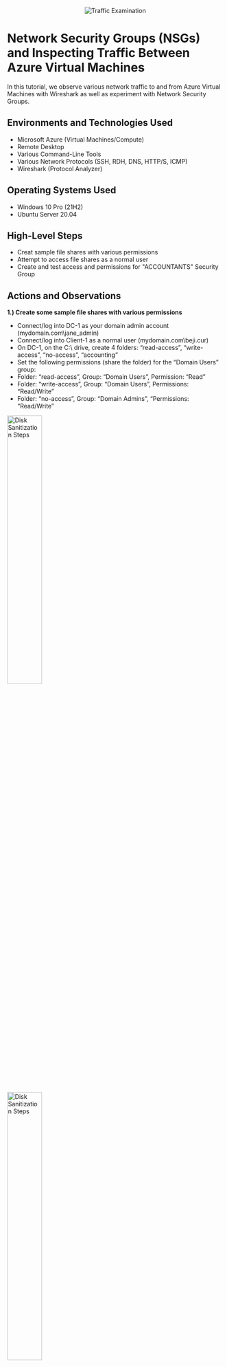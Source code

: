 <p align="center">
<img src="https://i.imgur.com/Ua7udoS.png" alt="Traffic Examination"/>
</p>

<h1>Network Security Groups (NSGs) and Inspecting Traffic Between Azure Virtual Machines</h1>
In this tutorial, we observe various network traffic to and from Azure Virtual Machines with Wireshark as well as experiment with Network Security Groups. <br />

<h2>Environments and Technologies Used</h2>

- Microsoft Azure (Virtual Machines/Compute)
- Remote Desktop
- Various Command-Line Tools
- Various Network Protocols (SSH, RDH, DNS, HTTP/S, ICMP)
- Wireshark (Protocol Analyzer)

<h2>Operating Systems Used </h2>

- Windows 10 Pro (21H2)
- Ubuntu Server 20.04

<h2>High-Level Steps</h2>

- Creat sample file shares with various permissions
- Attempt to access file shares as a normal user
- Create and test access and permissions for "ACCOUNTANTS" Security Group

<h2>Actions and Observations</h2>

<p>
<b>1.) Create some sample file shares with various permissions</b>
  
- Connect/log into DC-1 as your domain admin account (mydomain.com\jane_admin)
- Connect/log into Client-1 as a normal user (mydomain.com\beji.cur)
- On DC-1, on the C:\ drive, create 4 folders: “read-access”, “write-access”, “no-access”, “accounting”
- Set the following permissions (share the folder) for the “Domain Users” group:
- Folder: “read-access”, Group: “Domain Users”, Permission: “Read”
- Folder: “write-access”,  Group: “Domain Users”, Permissions: “Read/Write”
- Folder: “no-access”, Group: “Domain Admins”, “Permissions: “Read/Write”
</p>
<p>
<img src="https://i.imgur.com/A1uBAOy.png" height="40%" width="40%" alt="Disk Sanitization Steps"/>
</p>
<p>
<img src="https://i.imgur.com/Fy1cGOa.png" height="40%" width="40%" alt="Disk Sanitization Steps"/>
</p>
<p>
<img src="https://i.imgur.com/Ntrf5N1.png" height="40%" width="40%" alt="Disk Sanitization Steps"/>
</p>
<p>
<img src="https://i.imgur.com/g5H6KNl.png" height="40%" width="40%" alt="Disk Sanitization Steps"/>
</p>
<p>
<img src="https://i.imgur.com/KzxXrcS.png" height="40%" width="40%" alt="Disk Sanitization Steps"/>
</p>
<p>
<img src="https://i.imgur.com/kpht2Su.png" height="40%" width="40%" alt="Disk Sanitization Steps"/>
</p>

<p>
<b>2.) Attempt to access file shares as a normal user</b>
  
- On Client-1, navigate to the shared folder (start, run, \\dc-1)
- Try to access the folders you just created. Which folders can you access or not?
  - <b>beji.cur</b> can access <b>Read-access</b> folder but cannot create a folder.
  - <b>beji.cur</b> cannot access <b>No-access</b> folder since he is not a Domain Admin.
</p>
<p>
<img src="https://i.imgur.com/nm0Ut63.png" height="40%" width="40%" alt="Disk Sanitization Steps"/>
</p>
<p>
<img src="https://i.imgur.com/wkVTuar.png" height="40%" width="40%" alt="Disk Sanitization Steps"/>
</p>
<p>
<img src="https://i.imgur.com/YdoafSa.png" height="40%" width="40%" alt="Disk Sanitization Steps"/>
</p>
<p>
<img src="https://i.imgur.com/yKGtVCE.png" height="40%" width="40%" alt="Disk Sanitization Steps"/>
</p>
<p>
<img src="https://i.imgur.com/wD0ha0R.png" height="40%" width="40%" alt="Disk Sanitization Steps"/>
</p>

<p>
<b>3.) Create an “ACCOUNTANTS” Security Group, assign permissions, an test access</b>
  
- Go back to DC-1, in Active Directory, create a security group called “ACCOUNTANTS”
- On the “accounting” folder you created earlier, set the following permissions:
- Folder: “accounting”, Group: “ACCOUNTANTS”, Permissions: “Read/Write”
- On Client-1, as  <b>beji.cur</b>, try to access the accountants folder. It should fail. 
- Log out of Client-1
- On DC-1, make benji.cur a member of the “ACCOUNTANTS”  Security Group
- Sign back into Client-1 as <b>beji.cur</b> and try to access the “accounting” share in \\DC-1\ - He has access this now.
</p>
<p>
<img src="https://i.imgur.com/0qU4H6s.png" height="40%" width="40%" alt="Disk Sanitization Steps"/>
</p>
<p>
<img src="https://i.imgur.com/E3C99Hj.png" height="40%" width="40%" alt="Disk Sanitization Steps"/>
</p>
<p>
<img src="https://i.imgur.com/0rQSjRZ.png" height="40%" width="40%" alt="Disk Sanitization Steps"/>
</p>
<p>
<img src="https://i.imgur.com/GYq7oSe.png" height="40%" width="40%" alt="Disk Sanitization Steps"/>
</p>
<p>
<img src="https://i.imgur.com/fxqjfpa.png" height="40%" width="40%" alt="Disk Sanitization Steps"/>
</p>

